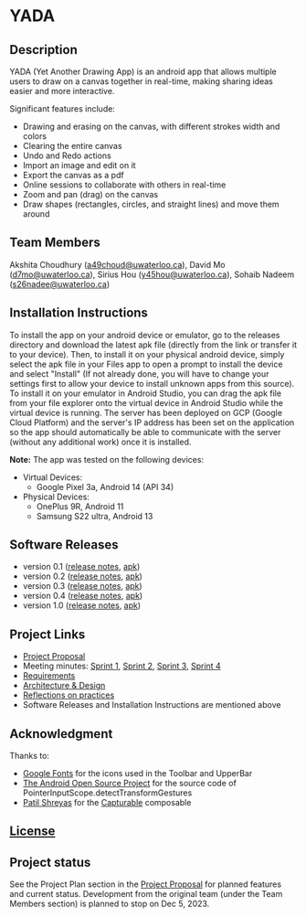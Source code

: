 # YADA

## Description
YADA (Yet Another Drawing App) is an android app that allows multiple users to draw on a canvas together in real-time, making sharing ideas easier and more interactive.

Significant features include:
- Drawing and erasing on the canvas, with different strokes width and colors
- Clearing the entire canvas
- Undo and Redo actions
- Import an image and edit on it
- Export the canvas as a pdf
- Online sessions to collaborate with others in real-time 
- Zoom and pan (drag) on the canvas
- Draw shapes (rectangles, circles, and straight lines) and move them around

## Team Members
Akshita Choudhury (a49choud@uwaterloo.ca),
David Mo (d7mo@uwaterloo.ca),
Sirius Hou (y45hou@uwaterloo.ca),
Sohaib Nadeem (s26nadee@uwaterloo.ca)

## Installation Instructions
To install the app on your android device or emulator, go to the releases directory and download the latest apk file (directly from the link or transfer it to your device). Then, to install it on your physical android device, simply select the apk file in your Files app to open a prompt to install the device and select "Install" (If not already done, you will have to change your settings first to allow your device to install unknown apps from this source). To install it on your emulator in Android Studio, you can drag the apk file from your file explorer onto the virtual device in Android Studio while the virtual device is running.
The server has been deployed on GCP (Google Cloud Platform) and the server's IP address has been set on the application so the app should automatically be able to communicate with the server (without any additional work) once it is installed.

**Note:** The app was tested on the following devices:
- Virtual Devices:
    - Google Pixel 3a, Android 14 (API 34)
- Physical Devices:
    - OnePlus 9R, Android 11
    - Samsung S22 ultra, Android 13

## Software Releases
* version 0.1 ([release notes](releases/v0.1-release-notes.md), [apk](releases/v0.1-build.apk))
* version 0.2 ([release notes](releases/v0.2-release-notes.md), [apk](releases/v0.2-build.apk))
* version 0.3 ([release notes](releases/v0.3-release-notes.md), [apk](releases/v0.3-build.apk))
* version 0.4 ([release notes](releases/v0.4-release-notes.md), [apk](releases/v0.4-build.apk))
* version 1.0 ([release notes](releases/v1.0-release-notes.md), [apk](releases/v1.0-build.apk))

## Project Links
- [Project Proposal](https://git.uwaterloo.ca/s26nadee/cs346-project/-/wikis/Project-Proposal)
- Meeting minutes: [Sprint 1](https://git.uwaterloo.ca/s26nadee/cs346-project/-/wikis/Sprint-1-Meeting-Minutes), 
[Sprint 2](https://git.uwaterloo.ca/s26nadee/cs346-project/-/wikis/Sprint-2-Meeting-Minutes), [Sprint 3](https://git.uwaterloo.ca/s26nadee/cs346-project/-/wikis/Sprint-3-Meeting-Minutes), [Sprint 4](https://git.uwaterloo.ca/s26nadee/cs346-project/-/wikis/Sprint-4-Meeting-Minutes)
- [Requirements](https://git.uwaterloo.ca/s26nadee/cs346-project/-/wikis/Requirements)
- [Architecture & Design](https://git.uwaterloo.ca/s26nadee/cs346-project/-/wikis/Architecture-and-Design)
- [Reflections on practices](https://git.uwaterloo.ca/s26nadee/cs346-project/-/wikis/Reflections-on-practices)
- Software Releases and Installation Instructions  are mentioned above

## Acknowledgment
Thanks to:
- [Google Fonts](https://fonts.google.com/icons) for the icons used in the Toolbar and UpperBar
- [The Android Open Source Project](https://source.android.com/) for the source code of PointerInputScope.detectTransformGestures
- [Patil Shreyas](https://github.com/PatilShreyas) for the [Capturable](https://github.com/PatilShreyas/Capturable) composable

## [License](LICENSE.txt)

## Project status
See the Project Plan section in the [Project Proposal](https://git.uwaterloo.ca/s26nadee/cs346-project/-/wikis/Project-Proposal) for planned features and current status. Development from the original team (under the Team Members section) is planned to stop on Dec 5, 2023.
